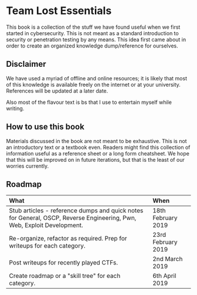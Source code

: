 # Team Lost Essentials

This book is a collection of the stuff we have found useful when we first started in cybersecurity. This is not meant as a standard introduction to security or penetration testing by any means. This idea first came about in order to create an organized knowledge dump/reference for ourselves. 

## Disclaimer

We have used a myriad of offline and online resources; it is likely that most of this knowledge is available freely on the internet or at your university. References will be updated at a later date.

Also most of the flavour text is bs that I use to entertain myself while writing.

## How to use this book

Materials discussed in the book are not meant to be exhaustive. This is not an introductory text or a textbook even. Readers might find this collection of information useful as a reference sheet or a long form cheatsheet. We hope that this will be improved on in future iterations, but that is the least of our worries currently.

## Roadmap

| What | When |
| :--- | :--- |
| Stub articles - reference dumps and quick notes for General, OSCP, Reverse Engineering, Pwn, Web, Exploit Development. | 18th February 2019  |
| Re-organize, refactor as required. Prep for writeups for each category. | 23rd February 2019 |
| Post writeups for recently played CTFs. | 2nd March 2019 |
| Create roadmap or a "skill tree" for each category. | 6th April 2019 |



